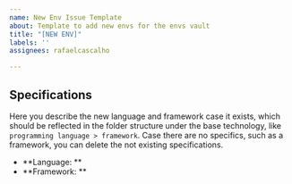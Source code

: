 ```yaml
---
name: New Env Issue Template
about: Template to add new envs for the envs vault
title: "[NEW ENV]"
labels: ''
assignees: rafaelcascalho

---
```


## Specifications
Here you describe the new language and framework case it exists, which should be reflected in the folder structure under the base technology, like `programming language > framework`. Case there are no specifics, such as a framework, you can delete the not existing specifications.

- **Language: **
- **Framework: **
